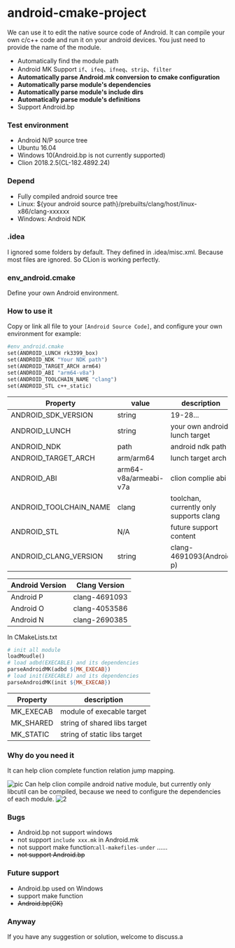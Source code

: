 # android-cmake-project
We can use it to edit the native source code of Android. 
It can compile your own c/c++ code and run it on your android devices.
You just need to provide the name of the module. 

- Automatically find the module path
- Android MK Support `if`、`ifeq`、`ifneq`、`strip`、`filter`
- **Automatically parse Android.mk conversion to cmake configuration**
- **Automatically parse module's dependencies**
- **Automatically parse module's include dirs**
- **Automatically parse module's definitions**
- Support Android.bp

### Test environment
- Android N/P source tree
- Ubuntu 16.04
- Windows 10(Android.bp is not currently supported)
- Clion 2018.2.5(CL-182.4892.24)

### Depend
- Fully compiled android source tree
- Linux: ${your android source path}/prebuilts/clang/host/linux-x86/clang-xxxxxx
- Windows: Android NDK

### .idea
I ignored some folders by default. They defined in .idea/misc.xml.
Because most files are ignored. So CLion is working perfectly.

### env_android.cmake
Define your own Android environment.

### How to use it
Copy or link all file  to your `[Android Source Code]`,  and configure your own environment
for example:
```makefile
#env_android.cmake
set(ANDROID_LUNCH rk3399_box)
set(ANDROID_NDK "Your NDK path")
set(ANDROID_TARGET_ARCH arm64)
set(ANDROID_ABI "arm64-v8a")
set(ANDROID_TOOLCHAIN_NAME "clang")
set(ANDROID_STL c++_static)
```

|        Property         |   value   | description |
| ----------------------- | --------- | ----------- |
|  ANDROID_SDK_VERSION    | string |19-28...    |
|  ANDROID_LUNCH          | string |your own android lunch target    |
|  ANDROID_NDK            | path   | android ndk path |
|  ANDROID_TARGET_ARCH    | arm/arm64 |lunch target arch    |
|  ANDROID_ABI            | arm64-v8a/armeabi-v7a | clion complie abi |
|  ANDROID_TOOLCHAIN_NAME | clang | toolchan, currently only supports clang |
|  ANDROID_STL            | N/A | future support content |
|  ANDROID_CLANG_VERSION  | string | clang-4691093(Android p) |


| Android Version  | Clang Version |
| ---------------- | ------------- |
| Android P | clang-4691093 |
| Android O | clang-4053586 |
| Android N | clang-2690385 |


In CMakeLists.txt
```Makefile
# init all module
loadMoudle()
# load adbd(EXECABLE) and its dependencies
parseAndroidMK(adbd ${MK_EXECAB})
# load init(EXECABLE) and its dependencies
parseAndroidMK(init ${MK_EXECAB})
```
|    Property     | description |
| --------------- | ----------- |
|    MK_EXECAB    |   module of execable target    |
|    MK_SHARED    |   string of shared libs target |
|    MK_STATIC    |   string of static libs target |

### Why do you need it

It can help clion complete function relation jump mapping.

![pic](https://www.lili.kim/2018/11/24/android/Use%20CLion%20import%20Android%20code/test.png)
Can help clion compile android native module, but currently only libcutil can be compiled, because we need to configure the dependencies of each module.
![2](https://www.lili.kim/2018/11/24/android/Use%20CLion%20import%20Android%20code/test2.png)

### Bugs
- Android.bp not support windows
- not support `include xxx.mk` in Android.mk
- not support make function:`all-makefiles-under` ......
- ~~not support Android.bp~~

### Future support
- Android.bp used on Windows
- support make function
- ~~Android.bp(OK)~~

### Anyway
If you have any suggestion or solution, welcome to discuss.a